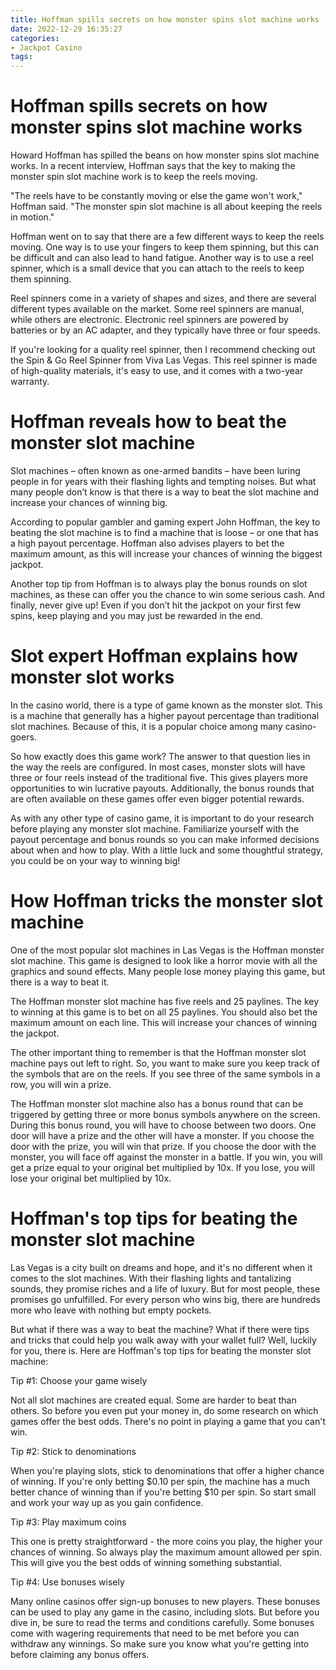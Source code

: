 ```yaml
---
title: Hoffman spills secrets on how monster spins slot machine works
date: 2022-12-29 16:35:27
categories:
- Jackpot Casino
tags:
---
```



#  Hoffman spills secrets on how monster spins slot machine works

Howard Hoffman has spilled the beans on how monster spins slot machine works. In a recent interview, Hoffman says that the key to making the monster spin slot machine work is to keep the reels moving.

"The reels have to be constantly moving or else the game won't work," Hoffman said. "The monster spin slot machine is all about keeping the reels in motion."

Hoffman went on to say that there are a few different ways to keep the reels moving. One way is to use your fingers to keep them spinning, but this can be difficult and can also lead to hand fatigue. Another way is to use a reel spinner, which is a small device that you can attach to the reels to keep them spinning.

Reel spinners come in a variety of shapes and sizes, and there are several different types available on the market. Some reel spinners are manual, while others are electronic. Electronic reel spinners are powered by batteries or by an AC adapter, and they typically have three or four speeds.

If you're looking for a quality reel spinner, then I recommend checking out the Spin & Go Reel Spinner from Viva Las Vegas. This reel spinner is made of high-quality materials, it's easy to use, and it comes with a two-year warranty.

#  Hoffman reveals how to beat the monster slot machine

Slot machines – often known as one-armed bandits – have been luring people in for years with their flashing lights and tempting noises. But what many people don’t know is that there is a way to beat the slot machine and increase your chances of winning big.

According to popular gambler and gaming expert John Hoffman, the key to beating the slot machine is to find a machine that is loose – or one that has a high payout percentage. Hoffman also advises players to bet the maximum amount, as this will increase your chances of winning the biggest jackpot.

Another top tip from Hoffman is to always play the bonus rounds on slot machines, as these can offer you the chance to win some serious cash. And finally, never give up! Even if you don’t hit the jackpot on your first few spins, keep playing and you may just be rewarded in the end.

#  Slot expert Hoffman explains how monster slot works

In the casino world, there is a type of game known as the monster slot. This is a machine that generally has a higher payout percentage than traditional slot machines. Because of this, it is a popular choice among many casino-goers.

So how exactly does this game work? The answer to that question lies in the way the reels are configured. In most cases, monster slots will have three or four reels instead of the traditional five. This gives players more opportunities to win lucrative payouts. Additionally, the bonus rounds that are often available on these games offer even bigger potential rewards.

As with any other type of casino game, it is important to do your research before playing any monster slot machine. Familiarize yourself with the payout percentage and bonus rounds so you can make informed decisions about when and how to play. With a little luck and some thoughtful strategy, you could be on your way to winning big!

#  How Hoffman tricks the monster slot machine

One of the most popular slot machines in Las Vegas is the Hoffman monster slot machine. This game is designed to look like a horror movie with all the graphics and sound effects. Many people lose money playing this game, but there is a way to beat it.

The Hoffman monster slot machine has five reels and 25 paylines. The key to winning at this game is to bet on all 25 paylines. You should also bet the maximum amount on each line. This will increase your chances of winning the jackpot.

The other important thing to remember is that the Hoffman monster slot machine pays out left to right. So, you want to make sure you keep track of the symbols that are on the reels. If you see three of the same symbols in a row, you will win a prize.

The Hoffman monster slot machine also has a bonus round that can be triggered by getting three or more bonus symbols anywhere on the screen. During this bonus round, you will have to choose between two doors. One door will have a prize and the other will have a monster. If you choose the door with the prize, you will win that prize. If you choose the door with the monster, you will face off against the monster in a battle. If you win, you will get a prize equal to your original bet multiplied by 10x. If you lose, you will lose your original bet multiplied by 10x.

#  Hoffman's top tips for beating the monster slot machine

Las Vegas is a city built on dreams and hope, and it's no different when it comes to the slot machines. With their flashing lights and tantalizing sounds, they promise riches and a life of luxury. But for most people, these promises go unfulfilled. For every person who wins big, there are hundreds more who leave with nothing but empty pockets.

But what if there was a way to beat the machine? What if there were tips and tricks that could help you walk away with your wallet full? Well, luckily for you, there is. Here are Hoffman's top tips for beating the monster slot machine:

Tip #1: Choose your game wisely

Not all slot machines are created equal. Some are harder to beat than others. So before you even put your money in, do some research on which games offer the best odds. There's no point in playing a game that you can't win.

Tip #2: Stick to denominations

When you're playing slots, stick to denominations that offer a higher chance of winning. If you're only betting $0.10 per spin, the machine has a much better chance of winning than if you're betting $10 per spin. So start small and work your way up as you gain confidence.

Tip #3: Play maximum coins

This one is pretty straightforward - the more coins you play, the higher your chances of winning. So always play the maximum amount allowed per spin. This will give you the best odds of winning something substantial.

Tip #4: Use bonuses wisely

Many online casinos offer sign-up bonuses to new players. These bonuses can be used to play any game in the casino, including slots. But before you dive in, be sure to read the terms and conditions carefully. Some bonuses come with wagering requirements that need to be met before you can withdraw any winnings. So make sure you know what you're getting into before claiming any bonus offers.